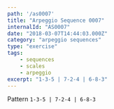 ```yaml
---
path: '/as0007'
title: "Arpeggio Sequence 0007"
internalId: "AS0007"
date: "2018-03-07T14:44:03.000Z"
category: "arpeggio sequences"
type: "exercise"
tags:
    - sequences
    - scales
    - arpeggio
excerpt: "1-3-5 | 7-2-4 | 6-8-3"
---
```


Pattern `1-3-5 | 7-2-4 | 6-8-3`
